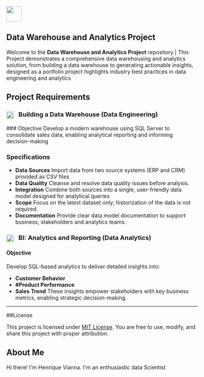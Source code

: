 <img src="https://github.com/user-attachments/assets/b0f64f91-64c8-4f9c-801e-42ac51596fe1" width="40" />

## Data Warehouse and Analytics Project

Welcome to the **Data Warehouse and Analytics Project** repository |
This Project demonstrates a comprehensive data warehousing and analytics solution, from building a data warehouse to generating  actionable insights, designed as a portfolio project
highlights industry best practices in data engineering and analytics


## Project Requirements

 <h3>
  <img src="https://github.com/user-attachments/assets/417a94ac-d298-4891-9634-694f917aaed9" width="20" style="vertical-align:middle; margin-right: 8px;" />
  Building a Data Warehouse (Data Engineering)
</h3>
  ### Objective
  Develop a modern warehouse using SQL Server to consolidate sales data, enabling analytical  reporting and informing decision-making

  ### Specifications
  - **Data Sources** Import data from two source systems (ERP and CRM) provided as CSV files
  - **Data Quality** Cleanse and resolve data quality issues before analysis.
  - **Integration** Combine both sources into a single, user-friendly data model designed for analytical queries
  - **Scope** Focus on the latest dataset only; historization of the data is not required.
  - **Documentation** Provide clear data model documentation to support business, stakeholders and analytics teams.


  <h3>
  <img src="https://github.com/user-attachments/assets/a8afb72f-b808-48be-a941-2128f36d819e" width="20" style="vertical-align:middle; margin-right:8px;" />
  BI: Analytics and Reporting (Data Analytics)
</h3>

  #### Objective
  Develop SQL-based analytics to deliver detailed insights into:

  - **Customer Behavior**
  - **#Product Performance**
  - **Sales Trend**
  These insights empower stakeholders with key business metrics, enabling strategic decision-making.

---

##License

This project is licensed under [MIT License](LICENSE). You are free to use, modify, and share this project with proper attribution.

## About Me
Hi there! I'm Henrique Vianna. I'm an enthusiastic data Scientist













